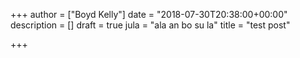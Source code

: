 +++
author = ["Boyd Kelly"]
date = "2018-07-30T20:38:00+00:00"
description = []
draft = true
jula = "ala an bo su la"
title = "test post"

+++

